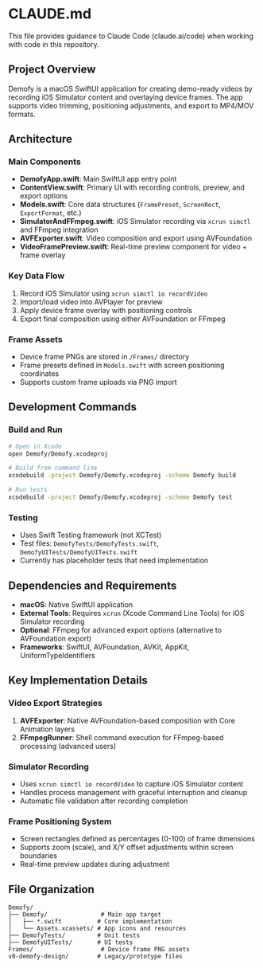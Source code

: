 # CLAUDE.md

This file provides guidance to Claude Code (claude.ai/code) when working with code in this repository.

## Project Overview
Demofy is a macOS SwiftUI application for creating demo-ready videos by recording iOS Simulator content and overlaying device frames. The app supports video trimming, positioning adjustments, and export to MP4/MOV formats.

## Architecture

### Main Components
- **DemofyApp.swift**: Main SwiftUI app entry point
- **ContentView.swift**: Primary UI with recording controls, preview, and export options
- **Models.swift**: Core data structures (`FramePreset`, `ScreenRect`, `ExportFormat`, etc.)
- **SimulatorAndFFmpeg.swift**: iOS Simulator recording via `xcrun simctl` and FFmpeg integration
- **AVFExporter.swift**: Video composition and export using AVFoundation
- **VideoFramePreview.swift**: Real-time preview component for video + frame overlay

### Key Data Flow
1. Record iOS Simulator using `xcrun simctl io recordVideo`
2. Import/load video into AVPlayer for preview
3. Apply device frame overlay with positioning controls
4. Export final composition using either AVFoundation or FFmpeg

### Frame Assets
- Device frame PNGs are stored in `/Frames/` directory
- Frame presets defined in `Models.swift` with screen positioning coordinates
- Supports custom frame uploads via PNG import

## Development Commands

### Build and Run
```bash
# Open in Xcode
open Demofy/Demofy.xcodeproj

# Build from command line
xcodebuild -project Demofy/Demofy.xcodeproj -scheme Demofy build

# Run tests
xcodebuild -project Demofy/Demofy.xcodeproj -scheme Demofy test
```

### Testing
- Uses Swift Testing framework (not XCTest)
- Test files: `DemofyTests/DemofyTests.swift`, `DemofyUITests/DemofyUITests.swift`
- Currently has placeholder tests that need implementation

## Dependencies and Requirements
- **macOS**: Native SwiftUI application
- **External Tools**: Requires `xcrun` (Xcode Command Line Tools) for iOS Simulator recording
- **Optional**: FFmpeg for advanced export options (alternative to AVFoundation export)
- **Frameworks**: SwiftUI, AVFoundation, AVKit, AppKit, UniformTypeIdentifiers

## Key Implementation Details

### Video Export Strategies
1. **AVFExporter**: Native AVFoundation-based composition with Core Animation layers
2. **FFmpegRunner**: Shell command execution for FFmpeg-based processing (advanced users)

### Simulator Recording
- Uses `xcrun simctl io recordVideo` to capture iOS Simulator content
- Handles process management with graceful interruption and cleanup
- Automatic file validation after recording completion

### Frame Positioning System
- Screen rectangles defined as percentages (0-100) of frame dimensions
- Supports zoom (scale), and X/Y offset adjustments within screen boundaries
- Real-time preview updates during adjustment

## File Organization
```
Demofy/
├── Demofy/               # Main app target
│   ├── *.swift          # Core implementation
│   └── Assets.xcassets/ # App icons and resources
├── DemofyTests/         # Unit tests
├── DemofyUITests/       # UI tests
Frames/                   # Device frame PNG assets
v0-demofy-design/        # Legacy/prototype files
```